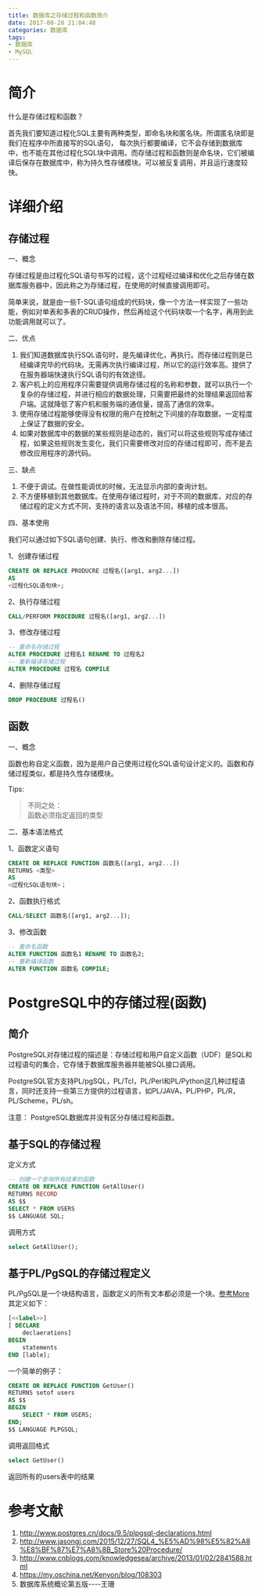 ```yaml
---
title: 数据库之存储过程和函数简介
date: 2017-08-28 21:04:48
categories: 数据库
tags: 
- 数据库
- MySQL
---
```


简介
===

什么是存储过程和函数？

首先我们要知道过程化SQL主要有两种类型，即命名块和匿名块。所谓匿名块即是我们在程序中所直接写的SQL语句， 每次执行都要编译，它不会存储到数据库中，也不能在其他过程化SQL块中调用。而存储过程和函数则是命名块，它们被编译后保存在数据库中，称为持久性存储模块。可以被反复调用，并且运行速度较快。

<!-- more -->

详细介绍
===

存储过程
---

一、概念

存储过程是由过程化SQL语句书写的过程，这个过程经过编译和优化之后存储在数据库服务器中，因此称之为存储过程，在使用的时候直接调用即可。

简单来说，就是由一些T-SQL语句组成的代码块，像一个方法一样实现了一些功能，例如对单表和多表的CRUD操作，然后再给这个代码块取一个名字，再用到此功能调用就可以了。

二、优点

1. 我们知道数据库执行SQL语句时，是先编译优化，再执行。而存储过程则是已经编译完毕的代码块。无需再次执行编译过程，所以它的运行效率高。提供了在服务器端快速执行SQL语句的有效途径。
2. 客户机上的应用程序只需要提供调用存储过程的名称和参数，就可以执行一个复杂的存储过程，并进行相应的数据处理，只需要把最终的处理结果返回给客户端。这就降低了客户机和服务端的通信量，提高了通信的效率。
3. 使用存储过程能够使得没有权限的用户在控制之下间接的存取数据，一定程度上保证了数据的安全。
4. 如果对数据库中的数据的某些规则是动态的，我们可以将这些规则写成存储过程，如果这些规则发生变化，我们只需要修改对应的存储过程即可，而不是去修改应用程序的源代码。

三、缺点

1. 不便于调试。在做性能调优的时候，无法显示内部的查询计划。
2. 不方便移植到其他数据库。在使用存储过程时，对于不同的数据库，对应的存储过程的定义方式不同，支持的语言以及语法不同，移植的成本很高。

四、基本使用

我们可以通过如下SQL语句创建、执行、修改和删除存储过程。

1、创建存储过程

``` sql
CREATE OR REPLACE PRODUCRE 过程名([arg1, arg2...])
AS
<过程化SQL语句块>;
```

2、执行存储过程

``` sql 	
CALL/PERFORM PROCEDURE 过程名([arg1, arg2...])
```

3、修改存储过程

``` sql 
-- 重命名存储过程
ALTER PROCEDURE 过程名1 RENAME TO 过程名2
-- 重新编译存储过程
ALTER PROCEDURE 过程名 COMPILE
```

4、删除存储过程

``` sql 
DROP PROCEDURE 过程名()
```

函数
---

一、概念

函数也称自定义函数，因为是用户自己使用过程化SQL语句设计定义的。函数和存储过程类似，都是持久性存储模块。


Tips:  
> 不同之处：  
> 函数必须指定返回的类型

二、基本语法格式

1、函数定义语句

``` sql 
CREATE OR REPLACE FUNCTION 函数名([arg1, arg2...]) 
RETURNS <类型>
AS
<过程化SQL语句块>；
```

2、函数执行格式

``` sql 
CALL/SELECT 函数名([arg1, arg2...]);
```

3、修改函数
	
``` sql 
-- 重命名函数
ALTER FUNCTION 函数名1 RENAME TO 函数名2;
-- 重新编译函数
ALTER FUNCTION 函数名 COMPILE;
```

PostgreSQL中的存储过程(函数)
===

简介
---
PostgreSQL对存储过程的描述是：存储过程和用户自定义函数（UDF）是SQL和过程语句的集合，它存储于数据库服务器并能被SQL接口调用。

PostgreSQL官方支持PL/pgSQL，PL/Tcl，PL/Perl和PL/Python这几种过程语言，同时还支持一些第三方提供的过程语言，如PL/JAVA，PL/PHP，PL/R，PL/Scheme，PL/sh。

注意：
PostgreSQL数据库并没有区分存储过程和函数。

基于SQL的存储过程
---

定义方式

``` sql 	
-- 创建一个查询所有结果的函数
CREATE OR REPLACE FUNCTION GetAllUser()
RETURNS RECORD
AS $$
SELECT * FROM USERS
$$ LANGUAGE SQL;
```

调用方式

``` sql 
select GetAllUser();
```

基于PL/PgSQL的存储过程定义
---

PL/PgSQL是一个块结构语言，函数定义的所有文本都必须是一个块。[参考More](https://wiki.postgresql.org/wiki/9.1%E7%AC%AC%E4%B8%89%E5%8D%81%E4%B9%9D%E7%AB%A0)
其定义如下：

``` sql 
[<<label>>]
[ DECLARE
	declaerations]
BEGIN
	statements
END [lable];
```

一个简单的例子：

``` sql 
CREATE OR REPLACE FUNCTION GetUser()
RETURNS setof users 
AS $$
BEGIN
	SELECT * FROM USERS;
END;
$$ LANGUAGE PLPGSQL;
```

调用返回格式

``` sql 
select GetUser()
```

返回所有的users表中的结果


参考文献
===

1. http://www.postgres.cn/docs/9.5/plpgsql-declarations.html
2. http://www.jasongj.com/2015/12/27/SQL4_%E5%AD%98%E5%82%A8%E8%BF%87%E7%A8%8B_Store%20Procedure/
3. http://www.cnblogs.com/knowledgesea/archive/2013/01/02/2841588.html
4. https://my.oschina.net/Kenyon/blog/108303
5. 数据库系统概论第五版----王珊

